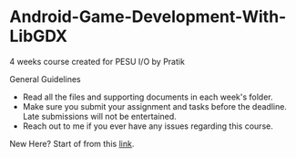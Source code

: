 # Android-Game-Development-With-LibGDX
4 weeks course created for PESU I/O by Pratik

General Guidelines
* Read all the files and supporting documents in each week's folder.
* Make sure you submit your assignment and tasks before the deadline. Late submissions will not be entertained.
* Reach out to me if you ever have any issues regarding this course.

New Here? Start of from this <a href="https://github.com/thecoderpb/Android-Game-Development-With-LibGDX/blob/master/Week-1/README-pt1.md">link</a>.
